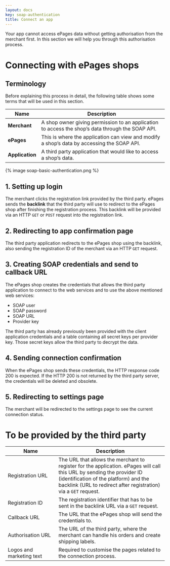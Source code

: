 ```yaml
---
layout: docs
key: soap-authentication
title: Connect an app
---
```


Your app cannot access ePages data without getting authorisation from the merchant first.
In this section we will help you through this authorisation process.

# Connecting with ePages shops

## Terminology

Before explaining this process in detail, the following table shows some terms that will be used in this section.

| Name      | Description    |
|---------------|---------------|
| **Merchant**   | A shop owner giving permission to an application to access the shop’s data through the SOAP API.  |
| **ePages** | This is where the application can view and modify a shop’s data by accessing the SOAP API. |
| **Application** | A third party application that would like to access a shop’s data. |

{% image soap-basic-authentication.png %}

## 1. Setting up login

The merchant clicks the registration link provided by the third party.
ePages sends the **backlink** that the third party will use to redirect to the ePages shop after finishing the registration process.
This backlink will be provided via an HTTP `GET` or `POST` request into the registration link.

## 2. Redirecting to app confirmation page

The third party application redirects to the ePages shop using the backlink, also sending the registration ID of the merchant via an HTTP `GET` request.

## 3. Creating SOAP credentials and send to callback URL

The ePages shop creates the credentials that allows the third party application to connect to the web services and to use the above mentioned web services:

* SOAP user
* SOAP password
* SOAP URL
* Provider key

The third party has already previously been provided with the client application credentials and a table containing all secret keys per provider key.
Those secret keys allow the third party to decrypt the data.

## 4. Sending connection confirmation

When the ePages shop sends these credentials, the HTTP response code 200 is expected.
If the HTTP 200 is not returned by the third party server, the credentials will be deleted and obsolete.

## 5. Redirecting to settings page

The merchant will be redirected to the settings page to see the current connection status.

# To be provided by the third party

| Name      | Description    |
|---------------|---------------|
| Registration&nbsp;URL   | The URL that allows the merchant to register for the application. ePages will call this URL by sending the provider ID (identification of the platform) and the backlink (URL to redirect after registration) via a `GET` request.  |
| Registration&nbsp;ID | The registration identifier that has to be sent in the backlink URL via a `GET` request.|
| Callback&nbsp;URL | The URL that the ePages shop will send the credentials to. |
| Authorisation&nbsp;URL | The URL of the third party, where the merchant can handle his orders and create shipping labels.|
| Logos and marketing text | Required to customise the pages related to the connection process. |
